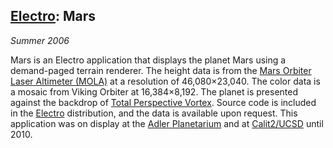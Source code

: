 ## [Electro][]: Mars

*Summer 2006*

Mars is an Electro application that displays the planet Mars using a demand-paged terrain renderer. The height data is from the [Mars Orbiter Laser Altimeter (MOLA)][mola] at a resolution of 46,080&times;23,040. The color data is a mosaic from Viking Orbiter at 16,384&times;8,192. The planet is presented against the backdrop of [Total Perspective Vortex][vortex]. Source code is included in the [Electro][] distribution, and the data is available upon request. This application was on display at the [Adler Planetarium][adler] and at [Calit2/UCSD][calit2] until 2010.

[electro]: applications.html#electro
[mola]:    http://mola.gsfc.nasa.gov/
[vortex]:  applications.html#vortex
[adler]:   events.html#mars-adler
[calit2]:  events.html#mars-calit2
